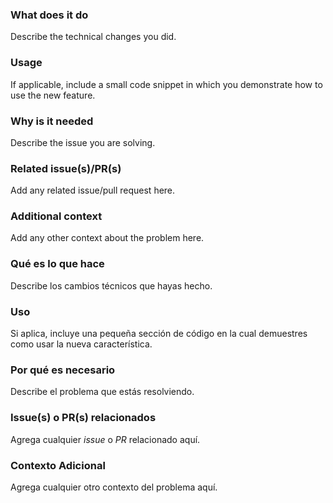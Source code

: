 <!-- markdownlint-disable MD041 -->

<!--

Before sending your PR, make sure only ONE of the templates is visible.
You can comment the other one or delete it entirely.

Antes de enviar tu PR, asegúrate que solo UNA de las plantillas es visible.
Puedes comentar la otra o borrarla completamente.

-->

<!-- English -->

### What does it do

Describe the technical changes you did.

### Usage

If applicable, include a small code snippet in which you demonstrate how to use the new feature.

### Why is it needed

Describe the issue you are solving.

### Related issue(s)/PR(s)

Add any related issue/pull request here.

### Additional context

Add any other context about the problem here.

<!-- Español -->

### Qué es lo que hace

Describe los cambios técnicos que hayas hecho.

### Uso

Si aplica, incluye una pequeña sección de código en la cual demuestres como usar la nueva característica.

### Por qué es necesario

Describe el problema que estás resolviendo.

### Issue(s) o PR(s) relacionados

Agrega cualquier _issue_ o _PR_ relacionado aquí.

### Contexto Adicional

Agrega cualquier otro contexto del problema aquí.
